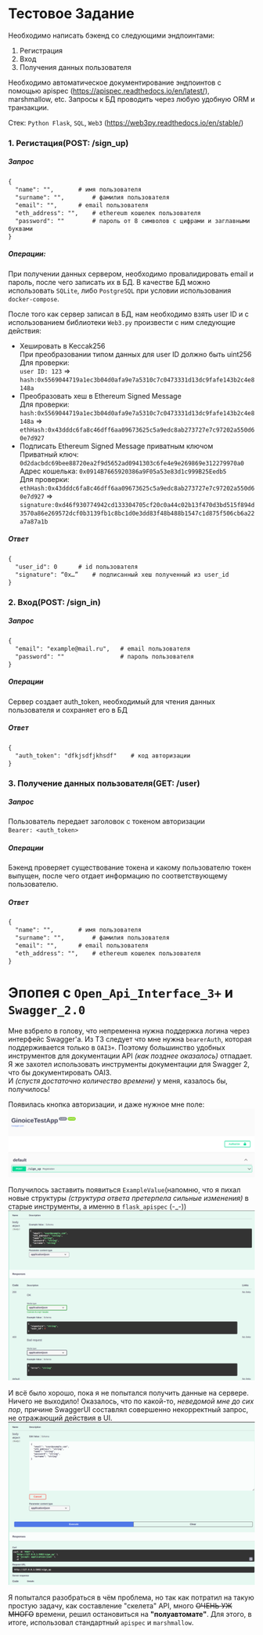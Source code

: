 # Тестовое Задание
Необходимо написать бэкенд со следующими эндпоинтами:
1. Регистрация
2. Вход
3. Получения данных пользователя

Необходимо автоматическое документирование эндпоинтов с помощью apispec (https://apispec.readthedocs.io/en/latest/), marshmallow, etc.
Запросы к БД проводить через любую удобную ORM и транзакции.

Стек: `Python Flask`, `SQL`, `Web3` (https://web3py.readthedocs.io/en/stable/)

### 1. Регистация(POST: /sign_up)
##### Запрос

    {
      "name": "", 		# имя пользователя
      "surname": "",        # фамилия пользователя
      "email": "", 		# email пользователя
      "eth_address": "", 	# ethereum кошелек пользователя
      "password": ""        # пароль от 8 символов с цифрами и заглавными буквами
    }

##### Операции:

При получении данных сервером, необходимо провалидировать email и пароль, после чего записать их в БД. В качестве БД можно использовать `SQLite`, либо `PostgreSQL` при условии использования `docker-compose`.

После того как сервер записал в БД, нам необходимо взять user ID и с использованием библиотеки `Web3.py` произвести с ним следующие действия:
- Хешировать в Keccak256  
При преобразовании типом данных для user ID должно быть uint256  
Для проверки:   
`user ID: 123` => `hash:0x5569044719a1ec3b04d0afa9e7a5310c7c0473331d13dc9fafe143b2c4e8148a`  
- Преобразовать хеш в Ethereum Signed Message  
Для проверки:   
`hash:0x5569044719a1ec3b04d0afa9e7a5310c7c0473331d13dc9fafe143b2c4e8148a` => `ethHash:0x43dddc6fa8c46dff6aa09673625c5a9edc8ab273727e7c97202a550d60e7d927`  
- Подписать Ethereum Signed Message приватным ключом  
Приватный ключ:
`0d2dacbdc69bee88720ea2f9d5652ad0941303c6fe4e9e269869e312279970a0`  
Адрес кошелька:
`0x0914B7665920386a9F05a53e83d1c999B25Eedb5`  
Для проверки:
`ethHash:0x43dddc6fa8c46dff6aa09673625c5a9edc8ab273727e7c97202a550d60e7d927` => `signature:0xd46f930774942cd133304705cf20c0a44c02b13f470d3bd515f894d3570a86e269572dcf0b3139fb1c8bc1d0e3dd83f48b488b1547c1d875f506cb6a22a7a87a1b`

##### Ответ

    {
      "user_id": 0 		# id пользователя
      "signature": “0x…” 	# подписанный хеш полученный из user_id
    }

### 2. Вход(POST: /sign_in)
##### Запрос

    {
      "email": "example@mail.ru",   # email пользователя
      "password": ""                # пароль пользователя
    }

##### Операции
Сервер создает auth_token, необходимый для чтения данных пользователя и сохраняет его в БД

##### Ответ

    {
      "auth_token": "dfkjsdfjkhsdf"    # код авторизации
    }

### 3. Получение данных пользователя(GET: /user)
##### Запрос
Пользователь передает заголовок с токеном авторизации  
`Bearer: <auth_token>`
##### Операции
Бэкенд проверяет существование токена и какому пользователю токен выпущен, после чего отдает информацию по соответствующему пользователю.
##### Ответ

    {
      "name": "", 		# имя пользователя
      "surname": "",        # фамилия пользователя
      "email": "", 		# email пользователя
      "eth_address": "", 	# ethereum кошелек пользователя
    }


# Эпопея с `Open_Api_Interface_3+` и `Swagger_2.0` 
Мне взбрело в голову, что непременна нужна поддержка логина через интерфейс Swagger'a. Из ТЗ следует что мне нужна `bearerAuth`, которая поддерживается только в `OAI3+`. Поэтому большинство удобных инструментов для документации API _(как позднее оказалось)_ отпадает. Я же захотел использовать инструменты документации для Swagger 2, что бы документировать OAI3.  
И _(спустя достаточно количество времени)_ у меня, казалось бы, получилось!  

Появилась кнопка авторизации, и даже нужное мне поле:
![Кнопка](./images/WrongWay_1.png)  

Получилось заставить появиться `ExampleValue`(напомню, что я пихал новые структуры _(структура ответа претерпела сильные изменения)_ в старые инструменты, а именно в `flask_apispec` (-_-))
![ПримерОтвета](./images/WrongWay_2.png)

И всё было хорошо, пока я не попытался получить данные на сервере.
Ничего не выходило! Оказалось, что по какой-то, _неведомой мне до сих пор_, причине SwaggerUI составлял совершенно некорректный запрос, не отражающий действия в UI.
![Баг](./images/WrongWay_3.png)

Я попытался разобраться в чём проблема, но так как потратил на такую простую задачу, как составление "скелета" API, много ~~ОЧЕНЬ УЖ МНОГО~~ времени, решил остановиться на __"полуавтомате"__.
Для этого, в итоге, использовал стандартный `apispec` и `marshmallow`.   
